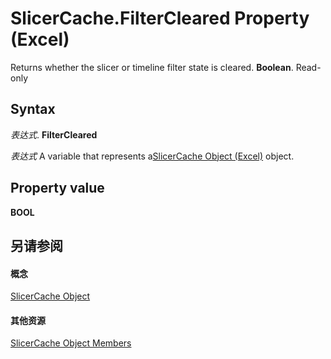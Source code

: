 
# SlicerCache.FilterCleared Property (Excel)

Returns whether the slicer or timeline filter state is cleared.  **Boolean**. Read-only


## Syntax

 _表达式_. **FilterCleared**

 _表达式_ A variable that represents a[SlicerCache Object (Excel)](6e6533e3-0503-a1d3-9ecd-f7997233565f.md) object.


## Property value

 **BOOL**


## 另请参阅


#### 概念


[SlicerCache Object](6e6533e3-0503-a1d3-9ecd-f7997233565f.md)
#### 其他资源


[SlicerCache Object Members](http://msdn.microsoft.com/library/59572fc4-0dd9-096a-61b9-7775f90ac7be%28Office.15%29.aspx)